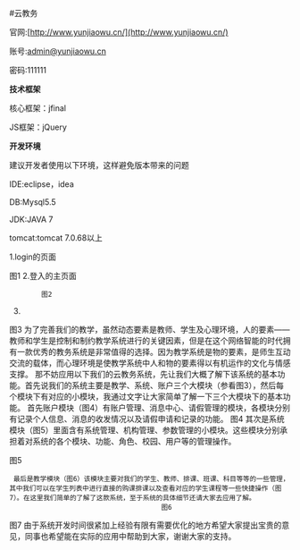 #云教务


官网:[http://www.yunjiaowu.cn/](http://www.yunjiaowu.cn/)



账号:admin@yunjiaowu.cn



密码:111111



**技术框架**



核心框架：jfinal



JS框架：jQuery



**开发环境**



建议开发者使用以下环境，这样避免版本带来的问题



IDE:eclipse，idea



DB:Mysql5.5



JDK:JAVA 7



tomcat:tomcat 7.0.68以上

                              

1.login的页面

图1
2.登入的主页面




  			图2


3.

图3
     为了完善我们的教学，虽然动态要素是教师、学生及心理环境，人的要素——教师和学生是控制和制约教学系统进行的关键因素，但是在这个网络智能的时代拥有一款优秀的教务系统是非常值得的选择。因为教学系统是物的要素，是师生互动交流的载体，而心理环境是使教学系统中人和物的要素得以有机运作的文化与情感支撑。
      那不妨应用以下我们的云教务系统，先让我们大概了解下该系统的基本功能。首先说我们的系统主要是教学、系统、账户三个大模块（参看图3），然后每个模块下有对应的小模块，我通过文字让大家简单了解一下三个大模块下的基本功能。
      首先账户模块（图4）有账户管理、消息中心、请假管理的模块，各模块分别有记录个人信息、消息的收发情况以及请假申请和记录的功能。
图4
  		其次是系统模块（图5）里面含有系统管理、机构管理、参数管理的小模块。这些模块分别承担着对系统的各个模块、功能、角色、校园、用户等的管理操作。									

图5

     最后是教学模块（图6）该模块主要对我们的学生、教师、排课、班课、科目等等的一些管理，其中我们可以在学生列表中进行直接的购课排课以及查看对应的学生课程等一些快捷操作（图7）。在这里我们简单的了解了这款系统，至于系统的具体细节还请大家去应用了解。
 										  图6


 图7
       由于系统开发时间很紧加上经验有限有需要优化的地方希望大家提出宝贵的意见，同事也希望能在实际的应用中帮助到大家，谢谢大家的支持。



